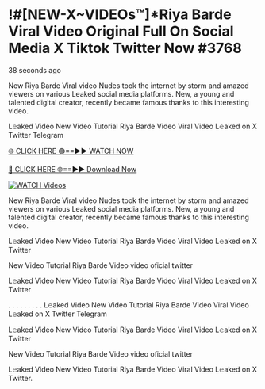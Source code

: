 # !#[NEW-X~VIDEOs™]*Riya Barde Viral Video Original Full On Social Media X Tiktok Twitter Now #3768

38 seconds ago

New Riya Barde Viral video Nudes took the internet by storm and amazed viewers on various Leaked social media platforms. New, a young and talented digital creator, recently became famous thanks to this interesting video.

L𝚎aked Video New Video Tutorial Riya Barde Video Viral Video L𝚎aked on X Twitter Telegram

[🌐 CLICK HERE 🟢==►► WATCH NOW](https://t.co/CsbdxKwbQM)

[🔴 CLICK HERE 🌐==►► Download Now](https://t.co/CsbdxKwbQM)

[![WATCH Videos](https://i.imgur.com/RPj6FCy.gif)](https://t.co/CsbdxKwbQM)

New Riya Barde Viral video Nudes took the internet by storm and amazed viewers on various Leaked social media platforms. New, a young and talented digital creator, recently became famous thanks to this interesting video.

L𝚎aked Video New Video Tutorial Riya Barde Video Viral Video L𝚎aked on X Twitter

New Video Tutorial Riya Barde Video video oficial twitter

L𝚎aked Video New Video Tutorial Riya Barde Video Viral Video L𝚎aked on X Twitter

. . . . . . . . . L𝚎aked Video New Video Tutorial Riya Barde Video Viral Video L𝚎aked on X Twitter Telegram

L𝚎aked Video New Video Tutorial Riya Barde Video Viral Video L𝚎aked on X Twitter

New Video Tutorial Riya Barde Video video oficial twitter

L𝚎aked Video New Video Tutorial Riya Barde Video Viral Video L𝚎aked on X Twitter.
